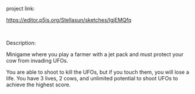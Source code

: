 project link:

https://editor.p5js.org/Stellasun/sketches/lgjEMQfq

<br>

Description:

Minigame where you play a farmer with a jet pack and must protect your cow from invading UFOs.

You are able to shoot to kill the UFOs, but if you touch them, you will lose a life. You have 3 lives, 2 cows, and unlimited potential to shoot UFOs to achieve the highest score.
